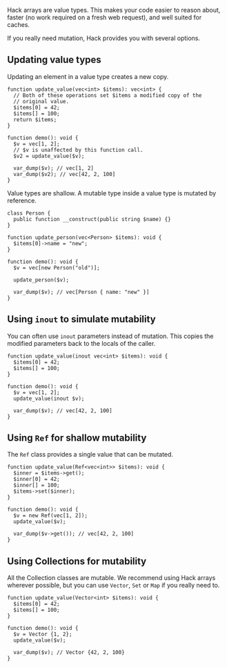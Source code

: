 Hack arrays are value types. This makes your code easier to reason
about, faster (no work required on a fresh web request), and well
suited for caches.

If you really need mutation, Hack provides you with several options.

## Updating value types

Updating an element in a value type creates a new copy.

``` Hack
function update_value(vec<int> $items): vec<int> {
  // Both of these operations set $items a modified copy of the
  // original value.
  $items[0] = 42;
  $items[] = 100;
  return $items;
}

function demo(): void {
  $v = vec[1, 2];
  // $v is unaffected by this function call.
  $v2 = update_value($v);

  var_dump($v); // vec[1, 2]
  var_dump($v2); // vec[42, 2, 100]
}
```

Value types are shallow. A mutable type inside a value type is mutated
by reference.

``` Hack
class Person {
  public function __construct(public string $name) {}
}

function update_person(vec<Person> $items): void {
  $items[0]->name = "new";
}

function demo(): void {
  $v = vec[new Person("old")];

  update_person($v);

  var_dump($v); // vec[Person { name: "new" }]
}
```

## Using `inout` to simulate mutability

You can often use `inout` parameters instead of mutation. This copies
the modified parameters back to the locals of the caller.

``` Hack
function update_value(inout vec<int> $items): void {
  $items[0] = 42;
  $items[] = 100;
}

function demo(): void {
  $v = vec[1, 2];
  update_value(inout $v);

  var_dump($v); // vec[42, 2, 100]
}
```

## Using `Ref` for shallow mutability

The `Ref` class provides a single value that can be mutated.

```Hack no-extract
function update_value(Ref<vec<int>> $items): void {
  $inner = $items->get();
  $inner[0] = 42;
  $inner[] = 100;
  $items->set($inner);
}

function demo(): void {
  $v = new Ref(vec[1, 2]);
  update_value($v);

  var_dump($v->get()); // vec[42, 2, 100]
}

```

## Using Collections for mutability

All the Collection classes are mutable. We recommend using Hack arrays
wherever possible, but you can use `Vector`, `Set` or `Map` if you
really need to.

``` Hack
function update_value(Vector<int> $items): void {
  $items[0] = 42;
  $items[] = 100;
}

function demo(): void {
  $v = Vector {1, 2};
  update_value($v);

  var_dump($v); // Vector {42, 2, 100}
}
```

